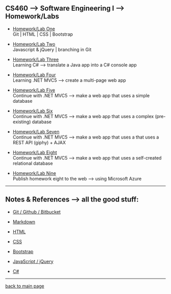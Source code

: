 ## CS460 --> Software Engineering I --> Homework/Labs
* [Homework/Lab One](https://Stormy9.github.io/CS460/hwk_01/ "Homework/Lab One")   
   Git | HTML | CSS | Bootstrap   

* [Homework/Lab Two](https://Stormy9.github.io/CS460/hwk_02/ "Homework/Lab Two")   
   Javascript & jQuery | branching in Git   
   
* [Homework/Lab Three](https://Stormy9.github.io/CS460/hwk_03/ "Homework/Lab Three")   
   Learning C# --> translate a Java app into a C# console app   

* [Homework/Lab Four](https://Stormy9.github.io/CS460/hwk_04/ "Homework/Lab Four")   
   Learning .NET MVC5 --> create a multi-page web app   

* [Homework/Lab Five](https://Stormy9.github.io/CS460/hwk_05/ "Homework/Lab Five")   
   Continue with .NET MVC5 --> make a web app that uses a simple database   

* [Homework/Lab Six](https://Stormy9.github.io/CS460/hwk_06/ "Homework/Lab Six")   
   Continue with .NET MVC5 --> make a web app that uses a complex (pre-existing) database   

* [Homework/Lab Seven](https://Stormy9.github.io/CS460/hwk_07/ "Homework/Lab Seven")   
   Continue with .NET MVC5 --> make a web app that uses a that uses a REST API (giphy) + AJAX   

* [Homework/Lab Eight](https://Stormy9.github.io/CS460/hwk_08/ "Homework/Lab Eight")   
   Continue with .NET MVC5 --> make a web app that uses a self-created relational database   

* [Homework/Lab Nine](https://Stormy9.github.io/CS460/hwk_09/ "Homework/Lab Nine")   
   Publish homework eight to the web --> using Microsoft Azure   

---

## Notes & References --> all the good stuff:
* <a name="git">[Git / Github / Bitbucket](https://Stormy9.github.io/CS460/references/git/ "notes for git")</a>   

* <a name="markdown">[Markdown](https://Stormy9.github.io/CS460/references/markdown/ "notes for markdown")</a>   

* <a name="html">[HTML](https://Stormy9.github.io/CS460/references/html/ "notes for html")</a>   

* <a name="css">[CSS](https://Stormy9.github.io/CS460/references/css/ "notes for css")</a>   

* <a id="bootstrap">[Bootstrap](https://Stormy9.github.io/CS460/references/bootstrap/ "notes for bootstrap")</a>   

* <a name="js_jq">[JavaScript / jQuery](https://Stormy9.github.io/CS460/references/js_jq/ "notes for Javascript & jQuery")</a>   
 
* <a name="c_sharp">[C#](https://Stormy9.github.io/CS460/references/c_sharp/ "notes for C#")</a>   

---

[back to main page](https://Stormy9.github.io/ "main page")   

[//]: # "so i tried to put in anchor tags" 
[//]: # "so when coming back here from the sub-pages, it would be vertially aligned in a pleasing way"
[//]: # "but it isn't working correctly....."
[//]: # "i think b/c not using direct page links and going to index.md automatically"

